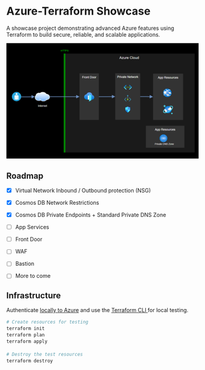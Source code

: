 # Azure-Terraform Showcase

A showcase project demonstrating advanced Azure features using Terraform to build secure, reliable, and scalable applications.

![Architecture](docs/media/diagram.png "Architecture")

## Roadmap

- [x] Virtual Network Inbound / Outbound protection (NSG)
- [x] Cosmos DB Network Restrictions
- [x] Cosmos DB Private Endpoints + Standard Private DNS Zone
- [ ] App Services
- [ ] Front Door
- [ ] WAF
- [ ] Bastion
- [ ] More to come


## Infrastructure

Authenticate [locally to Azure](https://registry.terraform.io/providers/hashicorp/azurerm/latest/docs/guides/azure_cli) and use the [Terraform CLI ](https://www.terraform.io/docs/cli/install/apt.html) for local testing.

```sh
# Create resources for testing
terraform init
terraform plan
terraform apply

# Destroy the test resources
terraform destroy
```
